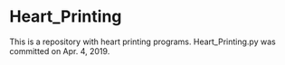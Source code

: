 # Heart_Printing
This is a repository with heart printing programs.
Heart_Printing.py was committed on Apr. 4, 2019.
